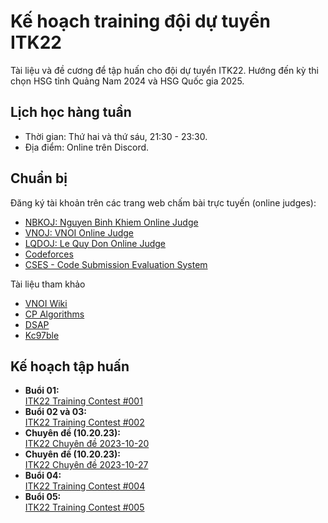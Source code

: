 # Kế hoạch training đội dự tuyển ITK22

Tài liệu và đề cương để tập huấn cho đội dự tuyển ITK22. Hướng đến kỳ thi chọn HSG tỉnh Quảng Nam 2024 và HSG Quốc gia 2025.

## Lịch học hàng tuần

-   Thời gian: Thứ hai và thứ sáu, 21:30 - 23:30.
-   Địa điểm: Online trên Discord.

## Chuẩn bị

Đăng ký tài khoản trên các trang web chấm bài trực tuyến (online judges):

-   [NBKOJ: Nguyen Binh Khiem Online Judge](https://nbk.homes/)
-   [VNOJ: VNOI Online Judge](https://oj.vnoi.info/)
-   [LQDOJ: Le Quy Don Online Judge](https://lqdoj.edu.vn/)
-   [Codeforces](https://codeforces.com/)
-   [CSES - Code Submission Evaluation System](https://cses.fi/)

Tài liệu tham khảo

-   [VNOI Wiki](https://vnoi.info)
-   [CP Algorithms](https://cp-algorithms.com/)
-   [DSAP](https://drive.google.com/file/d/0BwcTB8a10LBwV1J3T2xDTGhQNmM/view?resourcekey=0-R4tnYInPWCKb5W_DK_JQwQ)
-   [Kc97ble](https://sites.google.com/site/kc97ble/)

## Kế hoạch tập huấn

-   **Buổi 01:**  
    [ITK22 Training Contest #001](https://codeforces.com/group/G0iFI97YZN/contest/477950)
-   **Buổi 02 và 03:**  
    [ITK22 Training Contest #002](https://codeforces.com/group/G0iFI97YZN/contest/478491)
-   **Chuyên đề (10.20.23):**  
    [ITK22 Chuyên đề 2023-10-20](https://nbk.homes/contest/itk22cd231019)
-   **Chuyên đề (10.20.23):**  
    [ITK22 Chuyên đề 2023-10-27](https://nbk.homes/contest/itk22cd231027)
-   **Buổi 04:**  
    [ITK22 Training Contest #004](https://nbk.homes/contest/stcdc004)
-   **Buổi 05:**  
    [ITK22 Training Contest #005](https://nbk.homes/contest/stcdc005)
